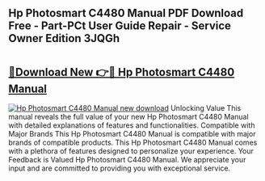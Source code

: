 ## Hp Photosmart C4480 Manual PDF Download Free - Part-PCt User Guide Repair - Service Owner Edition 3JQGh

# <h2><a href="http://cf21363.oget.top/?id=Hp+Photosmart+C4480+Manual">🔗Download New 👉🔴 Hp Photosmart C4480 Manual</a></h2>

[![Hp Photosmart C4480 Manual new download](https://i.imgur.com/5g1atiW.png)](http://cf21363.oget.top/?id=Hp+Photosmart+C4480+Manual)
Unlocking Value This manual reveals the full value of your new Hp Photosmart C4480 Manual with detailed explanations of features and functionalities. Compatible with Major Brands This Hp Photosmart C4480 Manual is compatible with major brands of compatible products. This Hp Photosmart C4480 Manual comes with a plethora of features designed to personalize your experience. Your Feedback is Valued Hp Photosmart C4480 Manual. We appreciate your input and are committed to providing you with exceptional service.
